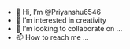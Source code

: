 - 👋 Hi, I’m @Priyanshu6546
- 👀 I’m interested in creativity
- 💞️ I’m looking to collaborate on ...
- 📫 How to reach me ...

<!---
Priyanshu6546/Priyanshu6546 is a ✨ special ✨ repository because its `README.md` (this file) appears on your GitHub profile.
You can click the Preview link to take a look at your changes.
--->
